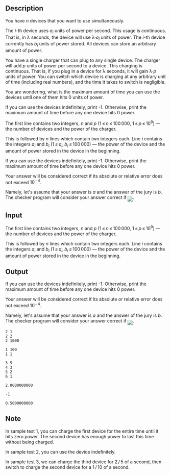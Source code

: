 ## Description

<div><p>You have <span class="tex-span"><i>n</i></span> devices that you want to use simultaneously.</p><p>The <span class="tex-span"><i>i</i></span>-th device uses <span class="tex-span"><i>a</i><sub class="lower-index"><i>i</i></sub></span> units of power per second. This usage is continuous. That is, in <span class="tex-span">λ</span> seconds, the device will use <span class="tex-span">λ·<i>a</i><sub class="lower-index"><i>i</i></sub></span> units of power. The <span class="tex-span"><i>i</i></span>-th device currently has <span class="tex-span"><i>b</i><sub class="lower-index"><i>i</i></sub></span> units of power stored. All devices can store an arbitrary amount of power.</p><p>You have a single charger that can plug to any single device. The charger will add <span class="tex-span"><i>p</i></span> units of power per second to a device. This charging is continuous. That is, if you plug in a device for <span class="tex-span">λ</span> seconds, it will gain <span class="tex-span">λ·<i>p</i></span> units of power. You can switch which device is charging at any arbitrary unit of time (including real numbers), and the time it takes to switch is negligible.</p><p>You are wondering, what is the maximum amount of time you can use the devices until one of them hits <span class="tex-span">0</span> units of power.</p><p>If you can use the devices indefinitely, print <span class="tex-font-style-tt">-1</span>. Otherwise, print the maximum amount of time before any one device hits <span class="tex-span">0</span> power.</p></div><div class="input-specification"><p>The first line contains two integers, <span class="tex-span"><i>n</i></span> and <span class="tex-span"><i>p</i></span> (<span class="tex-span">1 ≤ <i>n</i> ≤ 100 000</span>, <span class="tex-span">1 ≤ <i>p</i> ≤ 10<sup class="upper-index">9</sup></span>)&nbsp;— the number of devices and the power of the charger.</p><p>This is followed by <span class="tex-span"><i>n</i></span> lines which contain two integers each. Line <span class="tex-span"><i>i</i></span> contains the integers <span class="tex-span"><i>a</i><sub class="lower-index"><i>i</i></sub></span> and <span class="tex-span"><i>b</i><sub class="lower-index"><i>i</i></sub></span> (<span class="tex-span">1 ≤ <i>a</i><sub class="lower-index"><i>i</i></sub>, <i>b</i><sub class="lower-index"><i>i</i></sub> ≤ 100 000</span>)&nbsp;— the power of the device and the amount of power stored in the device in the beginning.</p></div><div class="output-specification"><p>If you can use the devices indefinitely, print <span class="tex-font-style-tt">-1</span>. Otherwise, print the maximum amount of time before any one device hits <span class="tex-span">0</span> power.</p><p>Your answer will be considered correct if its absolute or relative error does not exceed <span class="tex-span">10<sup class="upper-index"> - 4</sup></span>.</p><p>Namely, let's assume that your answer is <span class="tex-span"><i>a</i></span> and the answer of the jury is <span class="tex-span"><i>b</i></span>. The checker program will consider your answer correct if <img align="middle" class="tex-formula" src="file://qyQBhbEi.png" style="max-width: 100.0%;max-height: 100.0%;">.</p></div>

## Input

<p>The first line contains two integers, <span class="tex-span"><i>n</i></span> and <span class="tex-span"><i>p</i></span> (<span class="tex-span">1 ≤ <i>n</i> ≤ 100 000</span>, <span class="tex-span">1 ≤ <i>p</i> ≤ 10<sup class="upper-index">9</sup></span>)&nbsp;— the number of devices and the power of the charger.</p><p>This is followed by <span class="tex-span"><i>n</i></span> lines which contain two integers each. Line <span class="tex-span"><i>i</i></span> contains the integers <span class="tex-span"><i>a</i><sub class="lower-index"><i>i</i></sub></span> and <span class="tex-span"><i>b</i><sub class="lower-index"><i>i</i></sub></span> (<span class="tex-span">1 ≤ <i>a</i><sub class="lower-index"><i>i</i></sub>, <i>b</i><sub class="lower-index"><i>i</i></sub> ≤ 100 000</span>)&nbsp;— the power of the device and the amount of power stored in the device in the beginning.</p>

## Output

<p>If you can use the devices indefinitely, print <span class="tex-font-style-tt">-1</span>. Otherwise, print the maximum amount of time before any one device hits <span class="tex-span">0</span> power.</p><p>Your answer will be considered correct if its absolute or relative error does not exceed <span class="tex-span">10<sup class="upper-index"> - 4</sup></span>.</p><p>Namely, let's assume that your answer is <span class="tex-span"><i>a</i></span> and the answer of the jury is <span class="tex-span"><i>b</i></span>. The checker program will consider your answer correct if <img align="middle" class="tex-formula" src="file://qyQBhbEi.png" style="max-width: 100.0%;max-height: 100.0%;">.</p>





```input1
2 1
2 2
2 1000

```




```input2
1 100
1 1

```




```input3
3 5
4 3
5 2
6 1

```




```output1
2.0000000000
```




```output2
-1

```




```output3
0.5000000000
```



## Note

<p>In sample test 1, you can charge the first device for the entire time until it hits zero power. The second device has enough power to last this time without being charged.</p><p>In sample test 2, you can use the device indefinitely.</p><p>In sample test 3, we can charge the third device for <span class="tex-span">2 / 5</span> of a second, then switch to charge the second device for a <span class="tex-span">1 / 10</span> of a second.</p>
